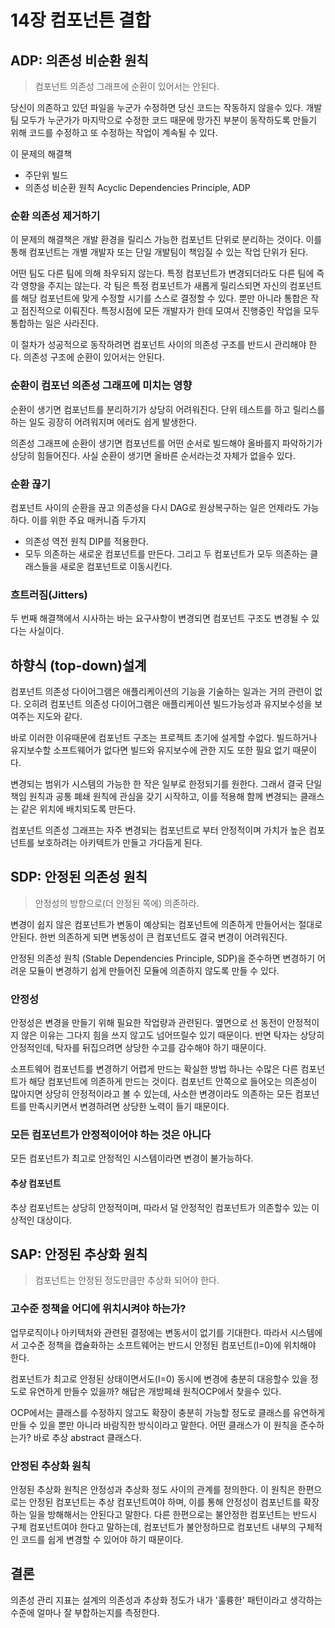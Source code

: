 # 14장 컴포넌튼 결합

## ADP: 의존성 비순환 원칙
> 컴포넌트 의존성 그래프에 순환이 있어서는 안된다.

당신이 의존하고 있던 파일을 누군가 수정하면 당신 코드는 작동하지 않을수 있다.
개발팀 모두가 누군가가 마지막으로 수정한 코드 때문에 망가진 부분이 동작하도록 만들기 위해 코드를 
수정하고 또 수정하는 작업이 계속될 수 있다.
 
이 문제의 해결책
+ 주단위 빌드
+ 의존성 비순환 원칙 Acyclic Dependencies Principle, ADP

### 순환 의존성 제거하기
이 문제의 해결책은 개발 환경을 릴리스 가능한 컴포넌트 단위로 분리하는 것이다.
이를 통해 컴포넌트는 개별 개발자 또는 단일 개발팀이 책임질 수 있는 작업 단위가 된다.

어떤 팀도 다른 팀에 의해 좌우되지 않는다.
특정 컴포넌트가 변경되더라도 다른 팀에 즉각 영향을 주지는 않는다.
각 팀은 특정 컴포넌트가 새롭게 릴리스되면 자신의 컴포넌트를 해당 컴포넌트에 맞게 수정할 시기를 스스로 결정할 수 있다.
뿐만 아니라 통합은 작고 점진적으로 이뤄진다.
특정시점에 모든 개발자가 한데 모여서 진행중인 작업을 모두 통합하는 일은 사라진다.

이 절차가 성공적으로 동작하려면 컴포넌트 사이의 의존성 구조를 반드시 관리해야 한다.
의존성 구조에 순환이 있어서는 안된다.


### 순환이 컴포넌 의존성 그래프에 미치는 영향
순환이 생기면 컴포넌트를 분리하기가 상당히 어려워진다.
단위 테스트를 하고 릴리스를 하는 일도 굉장히 어려워지며 에러도 쉽게 발생한다.

의존성 그래프에 순환이 생기면 컴포넌트를 어떤 순서로 빌드해야 올바를지 파악하기가 상당히 힘들어진다.
사실 순환이 생기면 올바른 순서라는것 자체가 없을수 있다.

### 순환 끊기
컴포넌트 사이의 순환을 끊고 의존성을 다시 DAG로 원상복구하는 일은 언제라도 가능하다.
이를 위한 주요 매커니즘 두가지
+ 의존성 역전 원칙 DIP를 적용한다.
+ 모두 의존하는 새로운 컴포넌트를 만든다.  그리고 두 컴포넌트가 모두 의존하는 클래스들을 새로운 컴포넌트로 이동시킨다.

### 흐트러짐(Jitters)
두 번째 해결책에서 시사하는 바는 요구사항이 변경되면 컴포넌트 구조도 변경될 수 있다는 사실이다.

## 하향식 (top-down)설계
컴포넌트 의존성 다이어그램은 애플리케이션의 기능을 기술하는 일과는 거의 관련이 없다.
오히려 컴포넌트 의존성 다이어그램은 애플리케이션 빌드가능성과 유지보수성을 보여주는 지도와 같다.

바로 이러한 이유때문에 컴포넌트 구조는 프로젝트 초기에 설게할 수없다.
빌드하거나 유지보수할 소프트웨어가 없다면 빌드와 유지보수에 관한 지도 또한 필요 없기 때문이다.

변경되는 범위가 시스템의 가능한 한 작은 일부로 한정되기를 원한다.
그래서 결국 단일 책임 원칙과 공통 폐쇄 원칙에 관심을 갖기 시작하고, 이를 적용해 함께 변경되는 클래스는 같은 위치에 배치되도록 만든다.

컴포넌트 의존성 그래프는 자주 변경되는 컴포넌트로 부터 안정적이며 가치가 높은 컴포넌트를 보호하려는 아키텍트가 만들고 가다듬게 된다.

## SDP: 안정된 의존성 원칙
> 안정성의 방향으로(더 안정된 쪽에) 의존하라.

변경이 쉽지 않은 컴포넌트가 변동이 예상되는 컴포넌트에 의존하게 만들어서는 절대로 안된다. 
한번 의존하게 되면 변동성이 큰 컴포넌트도 결국 변경이 어려워진다.

안정된 의존성 원칙 (Stable Dependencies Principle, SDP)을 준수하면 변경하기 어려운 모듈이 변경하기 쉽게 
만들어진 모듈에 의존하지 않도록 만들 수 있다.

### 안정성
안정성은 변경을 만들기 위해 필요한 작업량과 관련된다.
옆면으로 선 동전이 안정적이지 않은 이유는 그다지 힘을 쓰지 않고도 넘어뜨릴수 있기 때문이다.
반면 탁자는 상당히 안정적인데, 탁자를 뒤집으려면 상당한 수고를 감수해야 하기 때문이다.

소프트웨어 컴포넌트를 변경하기 어렵게 만드는 확실한 방법 하나는 수많은 다른 컴포넌트가 해당 컴포넌트에 의존하게 만드는 것이다.
컴포넌트 안쪽으로 들어오는 의존성이 많아지면 상당히 안정적이라고 볼 수 있는데, 사소한 변경이라도 의존하는
모든 컴포넌트를 만족시키면서 변경하려면 상당한 노력이 들기 때문이다.

### 모든 컴포넌트가 안정적이어야 하는 것은 아니다
모든 컴포넌트가 최고로 안정적인 시스템이라면 변경이 불가능하다. 

#### 추상 컴포넌트
추상 컴포넌트는 상당히 안정적이며, 따라서 덜 안정적인 컴포넌트가 의존할수 있는 이상적인 대상이다.


## SAP: 안정된 추상화 원칙
> 컴포넌트는 안정된 정도만큼만 추상화 되어야 한다.

### 고수준 정책을 어디에 위치시켜야 하는가?
업무로직이나 아키텍처와 관련된 결정에는 변동서이 없기를 기대한다.
따라서 시스템에서 고수준 정책을 캡슐화하는 소프트웨어는 반드시 안정된 컴포넌트(I=0)에 위치해야 한다.

컴포넌트가 최고로 안정된 상태이면서도(I=0) 동시에 변경에 충분히 대응할수 있을 정도로 유연하게 만들수 있을까?
해답은 개방페쇄 원칙OCP에서 찾을수 있다.

OCP에서는 클래스를 수정하지 않고도 확장이 충분히 가능할 정도로 클래스를 유연하게 만들 수 있을 뿐만 아니라 
바람직한 방식이라고 말한다. 어떤 클래스가 이 원칙을 준수하는가? 바로 추상 abstract 클래스다.

### 안정된 추상화 원칙
안정된 추상화 원칙은 안정성과 추상화 정도 사이의 관계를 정의한다.
이 원칙은 한편으로는 안정된 컴포넌트는 추상 컴포넌트여야 하며, 
이를 통해 안정성이 컴포넌트를 확장하는 일을 방해해서는 안된다고 말한다.
다른 한편으로는 불안정한 컴포넌트는 반드시 구체 컴포넌트여야 한다고 말하는데, 컴포넌트가 불안정하므로
컴포넌트 내부의 구체적인 코드를 쉽게 변경할 수 있어야 하기 때문이다.

## 결론
의존성 관리 지표는 설계의 의존성과 추상화 정도가 내가 '훌륭한' 패턴이라고 생각하는 수준에 얼마나 잘 부합하는지를 측정한다.
